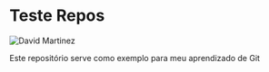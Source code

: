 # Teste Repos

![David Martinez](https://github.com/mrcs-abr/teste-repos/blob/master/card_martinez.jpg)

Este repositório serve como exemplo para meu aprendizado de Git